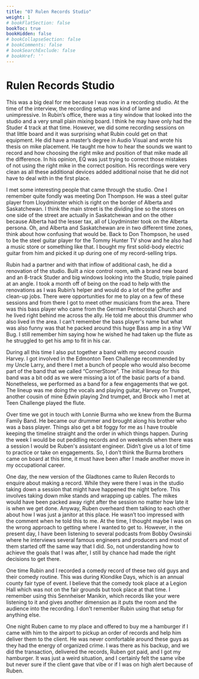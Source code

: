 ```yaml
---
title: "07 Rulen Records Studio"
weight: 1
# bookFlatSection: false
bookToc: true
bookHidden: false
# bookCollapseSection: false
# bookComments: false
# bookSearchExclude: false
# bookHref: ''
---
```

# Rulen Records Studio
This was a big deal for me because I was now in a recording studio.  At the time of the interview, the recording setup was kind of lame and unimpressive.   In Rubin’s office, there was a tiny window that looked into the studio and a very small plain mixing board.  I think he may have only had the Studer 4 track at that time.  However, we did some recording sessions on that little board and it was surprising what Rubin could get on that equipment.  He did have a master’s degree in Audio Visual and wrote his thesis on mike placement.  He taught me how to hear the sounds we want to record and how choosing the right mike and position of that mike made all the difference.  In his opinion, EQ was just trying to correct those mistakes of not using the right mike in the correct position.  His recordings were very clean as all these additional devices added additional noise that he did not have to deal with in the first place.

I met some interesting people that came through the studio.  One I remember quite fondly was meeting Don Thompson.  He was a steel guitar player from Lloydminster which is right on the border of Alberta and Saskatchewan.  I think the main street is the dividing line so the stores on one side of the street are actually in Saskatchewan and on the other because Alberta had the lesser tax, all of Lloydminster took on the Alberta persona.  Oh, and Alberta and Saskatchewan are in two different time zones, think about how confusing that would be.  Back to Don Thompson, he used to be the steel guitar player for the Tommy Hunter TV show and he also had a music store or something like that.  I bought my first solid-body electric guitar from him and picked it up during one of my record-selling trips.

Rubin had a partner and with that inflow of additional cash, he did a renovation of the studio.  Built a nice control room, with a brand new board and an 8-track Studer and big windows looking into the Studio, triple pained at an angle.  I took a month off of being on the road to help with the renovations as I was Rubin’s helper and would do a lot of the goffer and clean-up jobs.  There were opportunities for me to play on a few of these sessions and from there I got to meet other musicians from the area.  There was this bass player who came from the German Pentecostal Church and he lived right behind me across the ally.  He told me about this drummer who also lived in the area.  I can’t remember the bass player's name but what was also funny was that he packed around this huge Bass amp in a tiny VW Bug.  I still remember him saying how he wished he had taken up the flute as he struggled to get his amp to fit in his car.

During all this time I also put together a band with my second cousin Harvey.  I got involved in the Edmonton Teen Challenge recommended by my Uncle Larry, and there I met a bunch of people who would also become part of the band that we called “CornerStone”.  The initial lineup for this band was a bit odd as we were missing a lot of the basic parts of a band.  Nonetheless, we performed as a band for a few engagements that we got.  The lineup was me doing the vocals and playing guitar, Harvey on Trumpet, another cousin of mine Edwin playing 2nd trumpet, and Brock who I met at Teen Challenge played the flute.

Over time we got in touch with Lonnie Burma who we knew from the Burma Family Band.  He became our drummer and brought along his brother who was a bass player.  Things also get a bit foggy for me as I have trouble keeping the timeline straight and the order in which things happen.  During the week I would be out peddling records and on weekends when there was a session I would be Ruben's assistant engineer.  Didn’t give us a lot of time to practice or take on engagements.  So, I don’t think the Burma brothers came on board at this time, it must have been after I made another move in my occupational career.

One day, the new version of the Gladtones came to Rulen Records to enquire about making a record.  While they were there I was in the studio taking down a session that might have happened the night before.  This involves taking down mike stands and wrapping up cables.  The mikes would have been packed away right after the session no matter how late it is when we get done.  Anyway, Ruben overheard them talking to each other about how I was just a janitor at this place.  He wasn’t too impressed with the comment when he told this to me.  At the time, I thought maybe I was on the wrong approach to getting where I wanted to get to.  However, in the present day, I have been listening to several podcasts from Bobby Owsinski where he interviews several famous engineers and producers and most of them started off the same way that I did.  So, not understanding how to achieve the goals that I was after, I still by chance had made the right decisions to get there.

One time Rubin and I recorded a comedy record of these two old guys and their comedy routine. This was during Klondike Days, which is an annual county fair type of event. I believe that the comedy took place at a Legion Hall which was not on the fair grounds but took place at that time. I remember using this Sennheiser Manikin, which records like your were listening to it and gives another dimension as it puts the room and the audience into the recording. I don't remember Rubin using that setup for anything else.

One night Ruben came to my place and offered to buy me a hamburger if I came with him to the airport to pickup an order of records and help him deliver them to the client.  He was never comfortable around these guys as they had the energy of organized crime.  I was there as his backup, and we did the transaction, delivered the records, Ruben got paid, and I got my hamburger.  It was just a weird situation, and I certainly felt the same vibe but never sure if the client gave that vibe or if I was on high alert because of Ruben.